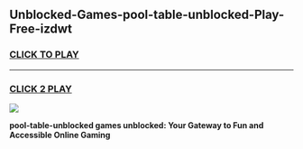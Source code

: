 
## Unblocked-Games-pool-table-unblocked-Play-Free-izdwt
<h3>
<a href="https://premium76.site?title=pool-table-unblocked&ref=18A1">CLICK TO PLAY</a></h3>
<hr>

<h3>
<a href="https://premium76.site?title=pool-table-unblocked&ref=18A1">CLICK 2 PLAY</a>
  
</h3>

<a href="https://premium76.site?title=pool-table-unblocked&ref=18A1"><img src="https://clearcache.store/games.png"></a>


**pool-table-unblocked games unblocked: Your Gateway to Fun and Accessible Online Gaming**
